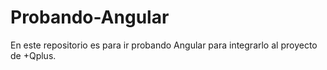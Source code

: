 # Probando-Angular
En este repositorio es para ir probando Angular para integrarlo al proyecto de +Qplus.
